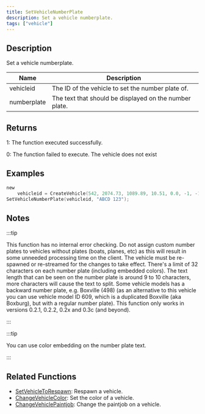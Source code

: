 ```yaml
---
title: SetVehicleNumberPlate
description: Set a vehicle numberplate.
tags: ["vehicle"]
---
```


<VersionWarn version='SA-MP 0.3c' />

## Description

Set a vehicle numberplate.

| Name        | Description                                            |
| ----------- | ------------------------------------------------------ |
| vehicleid   | The ID of the vehicle to set the number plate of.      |
| numberplate | The text that should be displayed on the number plate. |

## Returns

1: The function executed successfully.

0: The function failed to execute. The vehicle does not exist

## Examples

```c
new
	vehicleid = CreateVehicle(542, 2074.73, 1089.89, 10.51, 0.0, -1, -1, -1);
SetVehicleNumberPlate(vehicleid, "ABCD 123");
```

## Notes

:::tip

This function has no internal error checking. Do not assign custom number plates to vehicles without plates (boats, planes, etc) as this will result in some unneeded processing time on the client. The vehicle must be re-spawned or re-streamed for the changes to take effect. There's a limit of 32 characters on each number plate (including embedded colors). The text length that can be seen on the number plate is around 9 to 10 characters, more characters will cause the text to split. Some vehicle models has a backward number plate, e.g. Boxville (498) (as an alternative to this vehicle you can use vehicle model ID 609, which is a duplicated Boxville (aka Boxburg), but with a regular number plate). This function only works in versions 0.2.1, 0.2.2, 0.2x and 0.3c (and beyond).

:::

:::tip

You can use color embedding on the number plate text.

:::

## Related Functions

- [SetVehicleToRespawn](SetVehicleToRespawn.md): Respawn a vehicle.
- [ChangeVehicleColor](ChangeVehicleColor.md): Set the color of a vehicle.
- [ChangeVehiclePaintjob](ChangeVehiclePaintjob.md): Change the paintjob on a vehicle.
